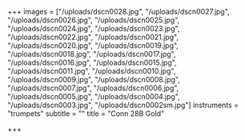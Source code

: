 +++
images = ["/uploads/dscn0028.jpg", "/uploads/dscn0027.jpg", "/uploads/dscn0026.jpg", "/uploads/dscn0025.jpg", "/uploads/dscn0024.jpg", "/uploads/dscn0023.jpg", "/uploads/dscn0022.jpg", "/uploads/dscn0021.jpg", "/uploads/dscn0020.jpg", "/uploads/dscn0019.jpg", "/uploads/dscn0018.jpg", "/uploads/dscn0017.jpg", "/uploads/dscn0016.jpg", "/uploads/dscn0015.jpg", "/uploads/dscn0011.jpg", "/uploads/dscn0010.jpg", "/uploads/dscn0009.jpg", "/uploads/dscn0008.jpg", "/uploads/dscn0007.jpg", "/uploads/dscn0006.jpg", "/uploads/dscn0005.jpg", "/uploads/dscn0004.jpg", "/uploads/dscn0003.jpg", "/uploads/dscn0002sm.jpg"]
instruments = "trumpets"
subtitle = ""
title = "Conn 28B Gold"

+++
